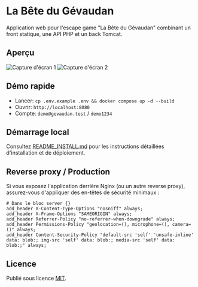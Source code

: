 # La Bête du Gévaudan

Application web pour l'escape game "La Bête du Gévaudan" combinant un front statique, une API PHP et un back Tomcat.

## Aperçu

![Capture d'écran 1](docs/screenshot1.png)
![Capture d'écran 2](docs/screenshot2.png)

## Démo rapide
- Lancer: `cp .env.example .env && docker compose up -d --build`
- Ouvrir: `http://localhost:8080`
- Compte: `demo@gevaudan.test` / `demo1234`

## Démarrage local
Consultez [README_INSTALL.md](README_INSTALL.md) pour les instructions détaillées d'installation et de déploiement.

## Reverse proxy / Production
Si vous exposez l'application derrière Nginx (ou un autre reverse proxy), assurez-vous d'appliquer des en-têtes de sécurité minimaux :

```nginx
# Dans le bloc server {}
add_header X-Content-Type-Options "nosniff" always;
add_header X-Frame-Options "SAMEORIGIN" always;
add_header Referrer-Policy "no-referrer-when-downgrade" always;
add_header Permissions-Policy "geolocation=(), microphone=(), camera=()" always;
add_header Content-Security-Policy "default-src 'self' 'unsafe-inline' data: blob:; img-src 'self' data: blob:; media-src 'self' data: blob:;" always;
```

## Licence
Publié sous licence [MIT](LICENSE).
